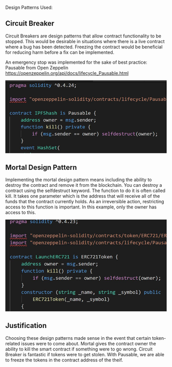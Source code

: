 Design Patterns Used:

## Circuit Breaker
Circuit Breakers are design patterns that allow contract functionality to be stopped. This would be desirable in situations where there is a live contract where a bug has been detected. Freezing the contract would be beneficial for reducing harm before a fix can be implemented.

An emergency stop was implemented for the sake of best practice: Pausable from Open Zeppelin https://openzeppelin.org/api/docs/lifecycle_Pausable.html

![Screenshot](DesignPattern.jpg)

## Mortal Design Pattern
Implementing the mortal design pattern means including the ability to destroy the contract and remove it from the blockchain.
You can destroy a contract using the selfdestruct keyword. The function to do it is often called kill. It takes one parameter which is the address that will receive all of the funds that the contract currently holds. As an irreversible action, restricting access to this function is important. In this example, only the owner has access to this.

![Screenshot](Mortal.jpg)

## Justification

Choosing these design patterns made sense in the event that certain token-related issues were to come about. Mortal gives the contract owner the ability to kill the smart contract if something were to go wrong. Circuit Breaker is fantastic if tokens were to get stolen. With Pausable, we are able to freeze the tokens in the contract address of the theif.

